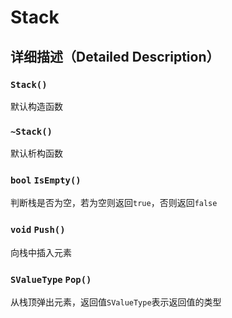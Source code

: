# Stack

## 详细描述（Detailed Description）

### `Stack()`

默认构造函数

### `~Stack()`

默认析构函数

### `bool` `IsEmpty()`

判断栈是否为空，若为空则返回`true`，否则返回`false`

### `void` `Push()`

向栈中插入元素

### `SValueType` `Pop()`

从栈顶弹出元素，返回值`SValueType`表示返回值的类型
